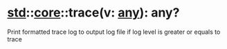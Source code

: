# [std](/libs/std/)::[core](/libs/std/core/)::trace(v:&nbsp;[any](/libs/std/core/type.any.md)):&nbsp;any?
Print formatted trace log to output log file if log level is greater or equals to trace
